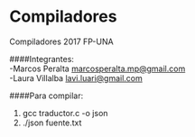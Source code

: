Compiladores
============

Compiladores 2017 FP-UNA

####Integrantes: <br>
-Marcos Peralta marcosperalta.mp@gmail.com<br>
-Laura Villalba lavi.luari@gmail.com

####Para compilar:
1. gcc traductor.c -o json
2. ./json fuente.txt

